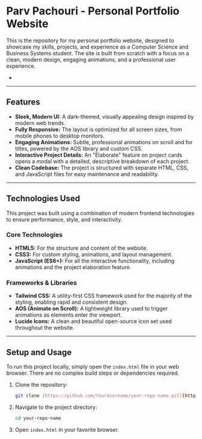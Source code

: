 # Parv Pachouri - Personal Portfolio Website

This is the repository for my personal portfolio website, designed to showcase my skills, projects, and experience as a Computer Science and Business Systems student. The site is built from scratch with a focus on a clean, modern design, engaging animations, and a professional user experience.

*

---

## Features

* **Sleek, Modern UI:** A dark-themed, visually appealing design inspired by modern web trends.
* **Fully Responsive:** The layout is optimized for all screen sizes, from mobile phones to desktop monitors.
* **Engaging Animations:** Subtle, professional animations on scroll and for titles, powered by the AOS library and custom CSS.
* **Interactive Project Details:** An "Elaborate" feature on project cards opens a modal with a detailed, descriptive breakdown of each project.
* **Clean Codebase:** The project is structured with separate HTML, CSS, and JavaScript files for easy maintenance and readability.

---

## Technologies Used

This project was built using a combination of modern frontend technologies to ensure performance, style, and interactivity.

### Core Technologies
* **HTML5:** For the structure and content of the website.
* **CSS3:** For custom styling, animations, and layout management.
* **JavaScript (ES6+):** For all the interactive functionality, including animations and the project elaboration feature.

### Frameworks & Libraries
* **Tailwind CSS:** A utility-first CSS framework used for the majority of the styling, enabling rapid and consistent design.
* **AOS (Animate on Scroll):** A lightweight library used to trigger animations as elements enter the viewport.
* **Lucide Icons:** A clean and beautiful open-source icon set used throughout the website.

---

## Setup and Usage

To run this project locally, simply open the `index.html` file in your web browser. There are no complex build steps or dependencies required.

1.  Clone the repository:
    ```bash
    git clone [https://github.com/YourUsername/your-repo-name.git](https://github.com/YourUsername/your-repo-name.git)
    ```
2.  Navigate to the project directory:
    ```bash
    cd your-repo-name
    ```
3.  Open `index.html` in your favorite browser.
